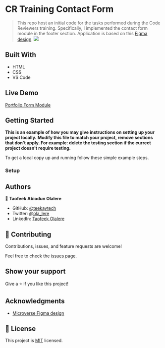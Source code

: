 # CR Training Contact Form

> This repo host an initial code for the tasks performed during the Code Reviewers training.
> Specifically, I implemented the contact form module in the footer section.
> Application is based on this [Figma design](https://www.figma.com/file/t3EJUCAEViw3QasuJLPLVT/Microverse-Student-Potfolio-Templates-Main?node-id=1%3A1471).
> ![](https://img.shields.io/badge/Microverse-blueviolet)

## Built With

- HTML
- CSS
- VS Code

## Live Demo

[Portfolio Form Module](https://rawcdn.githack.com/teekaytech/Contact-Form/7657df84f2afe6e123f1cc4b73ed250ece2f557c/index.html)

## Getting Started

**This is an example of how you may give instructions on setting up your project locally.**
**Modify this file to match your project, remove sections that don't apply. For example: delete the testing section if the currect project doesn't require testing.**

To get a local copy up and running follow these simple example steps.

### Setup

## Authors

👤 **Taofeek Abiodun Olalere**

- GitHub: [@teekaytech](https://github.com/teekaytech)
- Twitter: [@ola_lere](https://twitter.com/ola_lere)
- LinkedIn: [Taofeek Olalere](https://linkedin.com/in/olaleretaofeek)

## 🤝 Contributing

Contributions, issues, and feature requests are welcome!

Feel free to check the [issues page](../../issues/).

## Show your support

Give a ⭐️ if you like this project!

## Acknowledgments

- [Microverse Figma design](https://www.figma.com/file/t3EJUCAEViw3QasuJLPLVT/Microverse-Student-Potfolio-Templates-Main?node-id=1%3A1471)

## 📝 License

This project is [MIT](./MIT.md) licensed.

